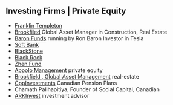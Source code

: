 ## Investing Firms | Private Equity
- [Franklin Templeton](https://www.franklintempleton.ca/en-ca)
- [Brookfiled](https://www.brookfield.com/) Global Asset Manager in Construction, Real Estate
- [Baron Funds](https://www.baronfunds.com/) running by Ron Baron Investor in Tesla
- [Soft Bank](https://visionfund.com/)
- [BlackStone](https://www.blackstone.com/)
- [Black Rock](https://www.blackrock.com/ca)
- [Zhen Fund](https://en.zhenfund.com/)
- [Appolo Management](https://www.apollo.com/) private equity
- [Brookfield , Global Asset Management](https://www.brookfield.com/) real-estate
- [CppInvestments](https://www.cppinvestments.com/) Canadian Pension Plans
- Chamath Palihapitiya, Founder of Social Capital, Canadian 
- [ARKInvest](https://linktr.ee/ARKInvest) investment advisor
